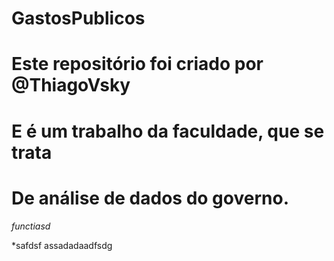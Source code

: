 # GastosPublicos
# Este repositório foi criado por @ThiagoVsky
# E é um trabalho da faculdade, que se trata 
# De análise de dados do governo.
*functiasd*

*safdsf
assadadaadfsdg
